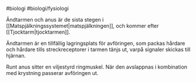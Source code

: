 #biologi #biologi/fysiologi 

Ändtarmen och anus är de sista stegen i [[Matspjälkningssystemet|matspjälkningen]], och kommer efter [[Tjocktarm|tjocktarmen]].

Ändtarmen är en tillfällig lagringsplats för avföringen, som packas hårdare och hårdare tills streckreceptorer i tarmen tänjs ut, varpå signaler skickas till hjärnan.

Runt anus sitter en viljestyrd ringmuskel. När den avslappnas i kombination med krystning passerar avföringen ut.